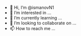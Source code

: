 - 👋 Hi, I’m @ismanovN1
- 👀 I’m interested in ...
- 🌱 I’m currently learning ...
- 💞️ I’m looking to collaborate on ...
- 📫 How to reach me ...

<!---
<b>ismanovN1/ismanovN1</b> is a ✨ special ✨ repository because its `README.md` (this file) appears on your GitHub profile.
You can click the Preview link to take a look at your changes.
--->
